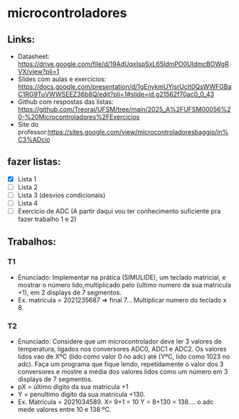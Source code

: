 # microcontroladores

## Links:

- Datasheet: <https://drive.google.com/file/d/19AdUqxIspSxL65IdmPO0UIdmcBOWgRVX/view?pli=1>
- Slides com aulas e exercicios: <https://docs.google.com/presentation/d/1gEnykmUYisrUcIt0QsWWFGBaC1RG9TuVWWSEEZ36b8Q/edit?pli=1#slide=id.g21562f70ac0_0_43>
- Github com respostas das listas: <https://github.com/Treorai/UFSM/tree/main/2025_A%2FUFSM00056%20-%20Microcontroladores%2FExercicios>
- Site do professor:<https://sites.google.com/view/microcontroladoresbaggio/in%C3%ADcio>

## fazer listas:
- [x] Lista 1
- [ ] Lista 2
- [ ] Lista 3 (desvios condicionais)
- [ ] Lista 4
- [ ] Exercicio de ADC (A partir daqui vou ter conhecimento suficiente pra fazer trabalho 1 e 2)

## Trabalhos:

### T1
- Enunciado: Implementar na prática (SIMULIDE), um teclado matricial, e mostrar o número lido,multiplicado pelo (ultimo numero da sua matricula +1), em 2 displays de 7 segmentos.
- Ex. matricula = 2021235687 => final 7...   Multiplicar numero do teclado x 8.
### T2
- Enunciado: Considere que um microcontrolador deve ler 3 valores de temperatura, ligados nos conversores ADC0, ADC1 e ADC2. Os valores lidos vao de XºC (lido como valor 0 no adc) até (YºC, lido como 1023 no adc). Faça um programa que fique lendo, repetidamente o valor dos 3 conversores e mostre a média dos valores lidos como um número em 3 displays de 7 segmentos.
- pX = último digito da sua matricula +1
- Y = penultimo digito da sua matricula +130.
- Ex. Matrícula = 2021034589.    X= 9+1 = 10      Y = 8+130 = 138.... o adc mede valores entre 10 e 138 ºC.
